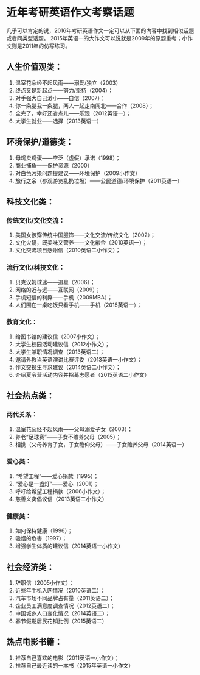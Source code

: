 # 近年考研英语作文考察话题

几乎可以肯定的说，2016年考研英语作文一定可以从下面的内容中找到相似话题或者同类型话题。 2015年英语一的大作文可以说就是2009年的原题重考；小作文则是2011年的仿写练习。

## 人生价值观类：

1. 温室花朵经不起风雨——溺爱/独立（2003）
2. 终点又是新起点——努力/坚持（2004）；
3. 对手强大自己渺小——自信（2007）；
4. 你一条腿我一条腿，两人一起走南闯北——合作（2008）；
5. 全完了，幸好还省点儿——乐观（2012英语一）；
6. 大学生就业——选择（2013英语一）

## 环境保护/道德类：

1. 母鸡卖鸡蛋——空泛（虚假）承诺（1998）；
2. 商业捕鱼——保护资源（2000）
3. 对白色污染问题提建议——环境保护（2009小作文）
4. 旅行之余（参观游览乱扔垃圾）——公民道德/环境保护（2011英语一）

## 科技文化类：

### 传统文化/文化交流：

1. 美国女孩穿传统中国服饰——文化交流/传统文化（2002）；
2. 文化火锅，既美味又营养——文化融合（2010英语一）；
3. 文化交流项目感谢信（2010英语二小作文）；

### 流行文化/科技文化：

1. 贝克汉姆球迷——追星（2006）；
2. 网络的近与远——互联网（2009）；
3. 手机短信的利弊——手机（2009MBA）；
4. 人们围在一桌吃饭只看手机——手机（2015英语一）；

### 教育文化：

1. 给图书馆的建议信（2007小作文）；
2. 大学生校园活动建议信（2012小作文）；
3. 大学生兼职情况调查（2013英语二）；
4. 邀请外教当英语演讲比赛评委（2013英语一小作文）；
5. 作文交换生寻求建议（2014英语二小作文）；
6. 介绍夏令营活动内容并招募志愿者（2015英语二小作文）

## 社会热点类：

### 两代关系：

1. 温室花朵经不起风雨——父母溺爱子女（2003）；
2. 养老“足球赛”——子女不赡养父母（2005）；
3. 相携（父母养育子女，子女瞻仰父母）——子女赡养父母（2014英语一）

### 爱心类：

1. “希望工程”——爱心捐款（1995）；
2. “爱心是一盏灯”——爱心（2001）；
3. 呼吁给希望工程捐款（2006小作文）；
4. 慈善义卖倡议信（2013英语二小作文）

### 健康类：

1. 如何保持健康（1996）；
2. 吸烟的危害（1997）；
3. 增强学生体质的建议信（2014英语一小作文）

## 社会经济类：

1. 辞职信（2005小作文）；
2. 近些年手机入网情况（2010英语二）；
3. 汽车市场不同品牌占有量（2011英语二）；
4. 企业员工满意度调查情况（2012英语二）；
5. 中国城乡人口变化情况（2014英语二）；
6. 春节假期居民花销比例（2015英语二）

## 热点电影书籍：

1. 推荐自己喜欢的电影（2011英语一小作文）；
2. 推荐自己最近读的一本书（2015年英语一小作文）

